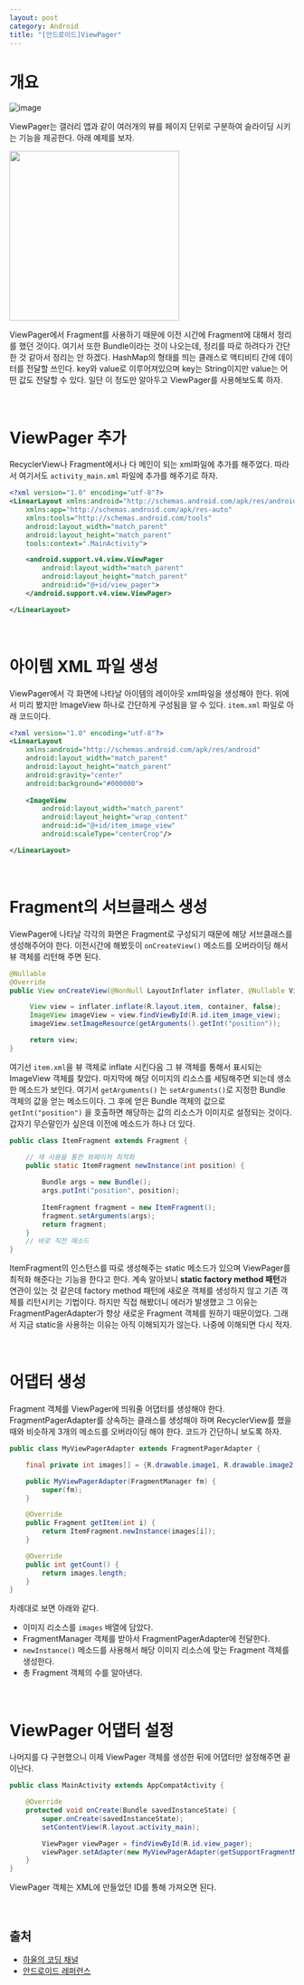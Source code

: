 ```yaml
---
layout: post
category: Android
title: "[안드로이드]ViewPager"
---
```


# 개요

![image](https://user-images.githubusercontent.com/35518072/43311802-614a3f14-91c6-11e8-9cff-57e51eeb4991.png)

ViewPager는 갤러리 앱과 같이 여러개의 뷰를 페이지 단위로 구분하여 슬라이딩 시키는 기능을 제공한다. 아래 예제를 보자.

<img src="https://user-images.githubusercontent.com/35518072/43311458-7f3a1a0e-91c5-11e8-8f56-efab966f1b02.gif" width="300px">

ViewPager에서 Fragment를 사용하기 때문에 이전 시간에 Fragment에 대해서 정리를 했던 것이다. 여기서 또한 Bundle이라는 것이 나오는데, 정리를 따로 하려다가 간단한 것 같아서 정리는 안 하겠다. HashMap의 형태를 띄는 클래스로 액티비티 간에 데이터를 전달할 쓰인다. key와 value로 이루어져있으며 key는 String이지만 value는 어떤 값도 전달할 수 있다. 일단 이 정도만 알아두고 ViewPager를 사용해보도록 하자.

<br>

# ViewPager 추가

RecyclerView나 Fragment에서나 다 메인이 되는 xml파일에 추가를 해주었다. 따라서 여기서도 `activity_main.xml` 파일에 추가를 해주기로 하자.

```xml
<?xml version="1.0" encoding="utf-8"?>
<LinearLayout xmlns:android="http://schemas.android.com/apk/res/android"
    xmlns:app="http://schemas.android.com/apk/res-auto"
    xmlns:tools="http://schemas.android.com/tools"
    android:layout_width="match_parent"
    android:layout_height="match_parent"
    tools:context=".MainActivity">

    <android.support.v4.view.ViewPager
        android:layout_width="match_parent"
        android:layout_height="match_parent"
        android:id="@+id/view_pager">
    </android.support.v4.view.ViewPager>

</LinearLayout>
```

<br>

# 아이템 XML 파일 생성

ViewPager에서 각 화면에 나타날 아이템의 레이아웃 xml파일을 생성해야 한다. 위에서 미리 봤지만 ImageView 하나로 간단하게 구성됨을 알 수 있다. `item.xml` 파일로 아래 코드이다.

```xml
<?xml version="1.0" encoding="utf-8"?>
<LinearLayout
    xmlns:android="http://schemas.android.com/apk/res/android"
    android:layout_width="match_parent"
    android:layout_height="match_parent"
    android:gravity="center"
    android:background="#000000">
    
    <ImageView
        android:layout_width="match_parent"
        android:layout_height="wrap_content"
        android:id="@+id/item_image_view"
        android:scaleType="centerCrop"/>

</LinearLayout>
```

<br>

# Fragment의 서브클래스 생성

ViewPager에 나타날 각각의 화면은 Fragment로 구성되기 때문에 해당 서브클래스를 생성해주어야 한다. 이전시간에 해봤듯이 `onCreateView()` 메소드를 오버라이딩 해서 뷰 객체를 리턴해 주면 된다.

```java
@Nullable
@Override
public View onCreateView(@NonNull LayoutInflater inflater, @Nullable ViewGroup container, @Nullable Bundle savedInstanceState) {

     View view = inflater.inflate(R.layout.item, container, false);
     ImageView imageView = view.findViewById(R.id.item_image_view);
     imageView.setImageResource(getArguments().getInt("position"));

     return view;
}
```

여기선 `item.xml`을 뷰 객체로 inflate 시킨다음 그 뷰 객체를 통해서 표시되는 ImageView 객체를 찾았다. 마지막에 해당 이미지의 리소스를 세팅해주면 되는데 생소한 메소드가 보인다. 여기서 `getArguments()` 는 `setArguments()`로 지정한 Bundle 객체의 값을 얻는 메소드이다. 그 후에 얻은 Bundle 객체의 값으로 `getInt("position")` 을 호출하면 해당하는 값의 리소스가 이미지로 설정되는 것이다. 갑자기 무슨말인가 싶은데 이전에 메소드가 하나 더 있다.

```java
public class ItemFragment extends Fragment {

    // 재 사용을 통한 뷰페이저 최적화
    public static ItemFragment newInstance(int position) {
        
        Bundle args = new Bundle();
        args.putInt("position", position);
        
        ItemFragment fragment = new ItemFragment();
        fragment.setArguments(args);
        return fragment;
    }
	// 바로 직전 메소드
}
```

ItemFragment의 인스턴스를 따로 생성해주는 static 메소드가 있으며 ViewPager를 최적화 해준다는 기능을 한다고 한다. 계속 알아보니 **static factory method 패턴**과 연관이 있는 것 같은데 factory method 패턴에 새로운 객체를 생성하지 않고 기존 객체를 리턴시키는 기법이다. 하지만 직접 해봤더니 에러가 발생했고 그 이유는 FragmentPagerAdapter가 항상 새로운 Fragment 객체를 원하기 때문이었다. 그래서 지금 static을 사용하는 이유는 아직 이해되지가 않는다. 나중에 이해되면 다시 적자.

<br>

# 어댑터 생성

Fragment 객체를 ViewPager에 띄워줄 어댑터를 생성해야 한다. FragmentPagerAdapter를 상속하는 클래스를 생성해야 하며 RecyclerView를 했을 때와 비슷하게 3개의 메소드를 오버라이딩 해야 한다. 코드가 간단하니 보도록 하자.

```java
public class MyViewPagerAdapter extends FragmentPagerAdapter {

    final private int images[] = {R.drawable.image1, R.drawable.image2, R.drawable.image3};

    public MyViewPagerAdapter(FragmentManager fm) {
        super(fm);
    }

    @Override
    public Fragment getItem(int i) {
        return ItemFragment.newInstance(images[i]);
    }

    @Override
    public int getCount() {
        return images.length;
    }
}
```

차례대로 보면 아래와 같다.

* 이미지 리소스를 `images` 배열에 담았다.
* FragmentManager 객체를 받아서 FragmentPagerAdapter에 전달한다.
* `newInstance()` 메소드를 사용해서 해당 이미지 리소스에 맞는 Fragment 객체를 생성한다.
* 총 Fragment 객체의 수를 알아낸다.

<br>

# ViewPager 어댑터 설정

나머지를 다 구현했으니 이제 ViewPager 객체를 생성한 뒤에 어댑터만 설정해주면 끝이난다.

```java
public class MainActivity extends AppCompatActivity {

    @Override
    protected void onCreate(Bundle savedInstanceState) {
        super.onCreate(savedInstanceState);
        setContentView(R.layout.activity_main);

        ViewPager viewPager = findViewById(R.id.view_pager);
        viewPager.setAdapter(new MyViewPagerAdapter(getSupportFragmentManager()));
    }
}
```

ViewPager 객체는 XML에 만들었던 ID를 통해 가져오면 된다.

<br>

## 출처

* [하울의 코딩 채널](https://www.youtube.com/watch?v=3kL_Zv-s8pg&list=PLmdU__e_zPf_Pv5S3OT8lpTJa7pxwYNUL&index=6)
* [안드로이드 레퍼런스](https://developer.android.com/reference/android/support/v4/view/ViewPager)